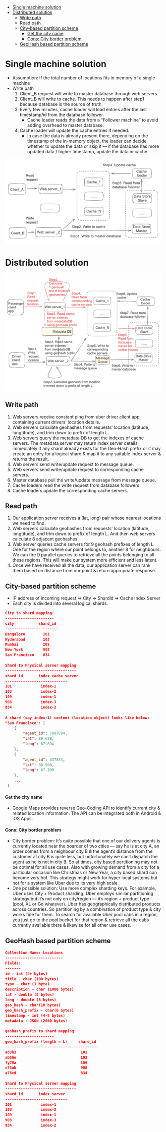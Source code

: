 - [Single machine solution](#single-machine-solution)
- [Distributed solution](#distributed-solution)
  - [Write path](#write-path)
  - [Read path](#read-path)
  - [City-based partition scheme](#city-based-partition-scheme)
      - [Get the city name](#get-the-city-name)
      - [Cons: City border problem](#cons-city-border-problem)
  - [GeoHash based partition scheme](#geohash-based-partition-scheme)

# Single machine solution
* Assumption: If the total number of locations fits in memory of a single machine 
* Write path
  1. Client_B request will write to master database through web servers. 
  2. Client_B will write to cache. This needs to happen after step1 because database is the source of truth.
  3. Every few minutes, cache loader will load entries after the last timestamp/id from the database follower. 
     * Cache loader reads the data from a “Follower machine” to avoid adding overhead to master database.  
  4. Cache loader will update the cache entries if needed. 
     * In case the data is already present there, depending on the timestamp of the in-memory object, the loader can decide whether to update the data or skip it — if the database has more updated data / higher timestamp, update the data in cache. 

![](../.gitbook/assets/uber_inmemory-cache.png)

# Distributed solution

![](../.gitbook/assets/geosearch_partition_distributed.png)

## Write path
1. Web servers receive constant ping from uber driver client app containing current drivers' location details. 
2. Web servers calculate geohashes from requests' location (latitude, longtitude), and trim down to prefix of length L.
3. Web servers query the metadata DB to get the indexes of cache servers. The metadata server may return index server details immediately if any shard already exists for the Geo-Hash prefix or it may create an entry for a logical shard & map it to any suitable index server & returns the result.
4. Web servers send write/update request to message queue. 
5. Web servers send write/update request to corresponding cache servers.
6. Master database pull the write/update message from message queue. 
7. Cache loaders read the write request from database followers. 
8. Cache loaders update the corresponding cache servers. 

## Read path
1. Our application server receives a (lat, long) pair whose nearest locations we need to find.
2. Web servers calculate geohashes from requests' location (latitude, longtitude), and trim down to prefix of length L. And then web servers calculate 8 adjacent geohashes. 
3. Web server queries cache servers for 9 geohash prefixes of length L. One for the region where our point belongs to, another 8 for neighbours. We can fire 9 parallel queries to retrieve all the points belonging to all these regions. This will make our system more efficient and less latent.
4. Once we have received all the data, our application server can rank them based on distance from our point & return appropriate response.

## City-based partition scheme
* IP address of incoming request => City => ShardId => Cache Index Server
* Each city is divided into several logical shards. 

``` json
City to shard mapping:
----------------------
city           shard_id
------------------------
Bangalore        101
Hyderabad        103
Mumbai           109
New York         908
San Francisco    834

Shard to Physical server mapping
--------------------------------
shard_id       index_cache_server
----------------------------
101             index-1
103             index-2
109             index-1
908             index-3
834             index-2

A shard (say index-1) content (location object) looks like below:
"San Francisco": [
    {
        "agent_id": 7897894,
        "lat": 89.678,
        "long": 67.894
    }, 
    {
        "agent_id": 437833,
        "lat": 88.908,
        "long": 67.109
    }, 
    ...
 ]
```

#### Get the city name
* Google Maps provides reverse Geo-Coding API to identify current city & related location information. The API can be integrated both in Android & iOS Apps.

#### Cons: City border problem
* City border problem: It’s quite possible that one of our delivery agents is currently located near the boarder of two cities — say he is at city A, an order comes from a neighbour city B & the agent’s distance from the customer at city B is quite less, but unfortunately we can’t dispatch the agent as he is not in city B. So at times, city based partitioning may not be optimal for all use cases. Also with growing demand from a city for a particular occasion like Christmas or New Year, a city based shard can become very hot. This strategy might work for hyper local systems but not for a system like Uber due to its very high scale.
* One possible solution: Use more complex sharding keys. For example, Uber uses City + Product sharding. Uber employs similar partitioning strategy but it’s not only on city/region — it’s region + product type (pool, XL or Go whatever). Uber has geographically distributed products across countries. So partitioning by a combination of product type & city works fine for them. To search for available Uber pool cabs in a region, you just go to the pool bucket for that region & retrieve all the cabs currently available there & likewise for all other use cases.

## GeoHash based partition scheme

```json
Collection Name: Locations
--------------------------
Fields:
-------
id - int (4+ bytes)
title - char (100 bytes)
type - char (1 byte)
description - char (1000 bytes)
lat - double (8 bytes)
long - double (8 bytes)
geo_hash - char(10 bytes)
geo_hash_prefix - char(6 bytes)
timestamp - int (4-8 bytes)
metadata - JSON (2000 bytes)

geohash_prefix to shard mapping:
----------------------
geo_hash_prefix (length = L)     shard_id
------------------------------------------
a89b3                             101
ab56e                             103
fy78a                             109
c78ab                             908
a78cd                             834

Shard to Physical server mapping
--------------------------------
shard_id       index_server
----------------------------
101             index-1
103             index-2
109             index-1
908             index-3
834             index-2
```
